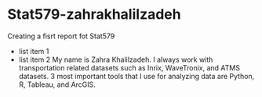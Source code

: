 # Stat579-zahrakhalilzadeh
Creating a fisrt report fot Stat579

- list item 1
- list item 2
My name is Zahra Khalilzadeh. 
I always work with transportation related datasets such as Inrix, WaveTronix, and ATMS datasets. 
3 most important tools that I use for analyzing data are Python, R, Tableau, and ArcGIS.
